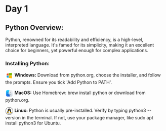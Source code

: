 # Day 1

## Python Overview:
Python, renowned for its readability and efficiency, is a high-level, interpreted language. It's famed for its simplicity, making it an excellent choice for beginners, yet powerful enough for complex applications.

### Installing Python:

<img src='/Files/Images/windows-icon.png' width='25' align='center'> </img> **Windows:** 
Download from python.org, choose the installer, and follow the prompts. Ensure you tick 'Add Python to PATH'.

<img src='/Files/Images/mac-icon.png' width='25' align='center'> </img> **MacOS:** 
Use Homebrew: brew install python or download from python.org.

<img src='/Files/Images/Linux-icon.png' width='25' align='center'> </img>
**Linux:** Python is usually pre-installed. Verify by typing python3 --version in the terminal. If not, use your package manager, like sudo apt install python3 for Ubuntu.
